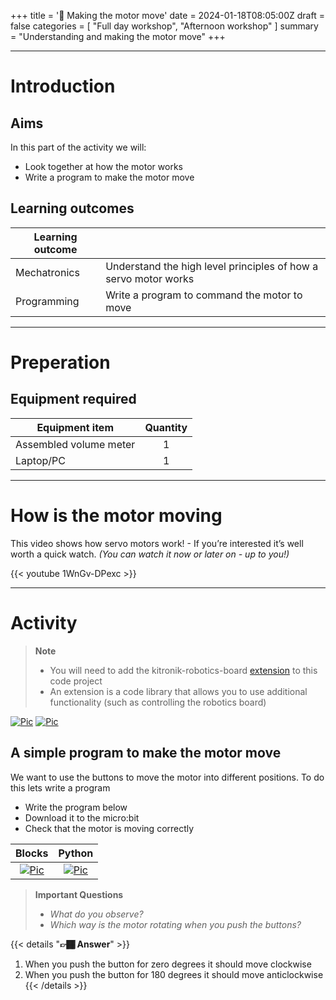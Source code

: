 +++
title = '🔩 Making the motor move'
date = 2024-01-18T08:05:00Z
draft = false
categories = [ "Full day workshop", "Afternoon workshop" ]
summary = "Understanding and making the motor move"
+++

---

# Introduction

## Aims
In this part of the activity we will:
* Look together at how the motor works
* Write a program to make the motor move

## Learning outcomes

| Learning outcome |                                                                 |
| ---------------- | --------------------------------------------------------------- |
| Mechatronics     | Understand the high level principles of how a servo motor works |
| Programming      | Write a program to command the motor to move                    |
---

# Preperation

## Equipment required

| Equipment item         | Quantity |
| ---------------------- | :------: |
| Assembled volume meter |    1     |
| Laptop/PC              |    1     |

---

# How is the motor moving

This video shows how servo motors work! - If you’re interested it’s well worth a quick watch. 
*(You can watch it now or later on - up to you!)*

{{< youtube 1WnGv-DPexc >}}

---

# Activity

>**Note**
>* You will need to add the kitronik-robotics-board [extension](https://microbit.org/get-started/first-steps/set-up/) to this code project 
>* An extension is a code library that allows you to use additional functionality (such as controlling the robotics board)

[![Pic](/images/toolbox_category.png)](/images/toolbox_category.png)
[![Pic](/images/robotics_extension.png)](/images/robotics_extension.png)


## A simple program to make the motor move
We want to use the buttons to move the motor into different positions. To do this lets write a program

* Write the program below
* Download it to the micro:bit
* Check that the motor is moving correctly
  
|                                 Blocks                                 |                                 Python                                 |
| :--------------------------------------------------------------------: | :--------------------------------------------------------------------: |
| [![Pic](/images/move_motor_blocks.png)](/images/move_motor_blocks.png) | [![Pic](/images/move_motor_python.png)](/images/move_motor_python.png) |

>**Important Questions**
>* *What do you observe?*
>* *Which way is the motor rotating when you push the buttons?*

{{< details "**👉🏾 Answer**" >}}
1. When you push the button for zero degrees it should move clockwise
2. When you push the button for 180 degrees it should move anticlockwise
{{< /details >}}
